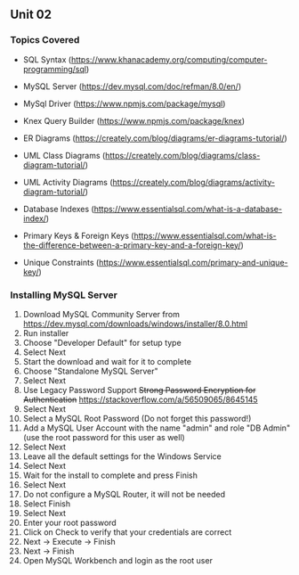 ## Unit 02
### Topics Covered
* SQL Syntax (https://www.khanacademy.org/computing/computer-programming/sql)
* MySQL Server (https://dev.mysql.com/doc/refman/8.0/en/)
* MySql Driver (https://www.npmjs.com/package/mysql)
* Knex Query Builder (https://www.npmjs.com/package/knex)

* ER Diagrams (https://creately.com/blog/diagrams/er-diagrams-tutorial/)
* UML Class Diagrams (https://creately.com/blog/diagrams/class-diagram-tutorial/)
* UML Activity Diagrams (https://creately.com/blog/diagrams/activity-diagram-tutorial/)

* Database Indexes (https://www.essentialsql.com/what-is-a-database-index/)
* Primary Keys & Foreign Keys (https://www.essentialsql.com/what-is-the-difference-between-a-primary-key-and-a-foreign-key/)
* Unique Constraints (https://www.essentialsql.com/primary-and-unique-key/)

### Installing MySQL Server
1. Download MySQL Community Server from
https://dev.mysql.com/downloads/windows/installer/8.0.html
2. Run installer
3. Choose "Developer Default" for setup type
4. Select Next
5. Start the download and wait for it to complete
6. Choose "Standalone MySQL Server"
7. Select Next
8. Use Legacy Password Support ~~Strong Password Encryption for Authentication~~
https://stackoverflow.com/a/56509065/8645145
9. Select Next
10. Select a MySQL Root Password (Do not forget this password!)
11. Add a MySQL User Account with the name "admin" and role "DB Admin" 
    (use the root password for this user as well)
12. Select Next
13. Leave all the default settings for the Windows Service
14. Select Next
15. Wait for the install to complete and press Finish
16. Select Next
17. Do not configure a MySQL Router, it will not be needed
18. Select Finish
19. Select Next
20. Enter your root password
21. Click on Check to verify that your credentials are correct
22. Next -> Execute -> Finish
23. Next -> Finish
24. Open MySQL Workbench and login as the root user
